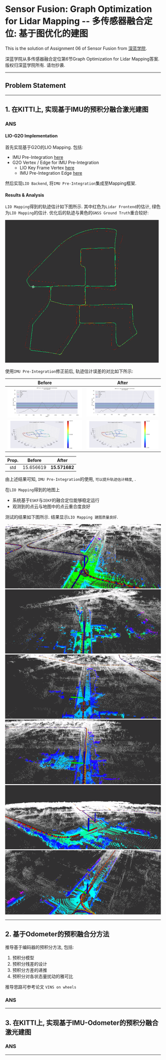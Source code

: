# Sensor Fusion: Graph Optimization for Lidar Mapping -- 多传感器融合定位: 基于图优化的建图

This is the solution of Assignment 06 of Sensor Fusion from [深蓝学院](https://www.shenlanxueyuan.com/course/261).

深蓝学院从多传感器融合定位第6节Graph Optimization for Lidar Mapping答案. 版权归深蓝学院所有. 请勿抄袭.

---

## Problem Statement

---

## 1. 在KITTI上, 实现基于IMU的预积分融合激光建图

### ANS

#### LIO-G2O Implementation

首先实现基于G2O的LIO Mapping. 包括:

* IMU Pre-Integration [here](src/lidar_localization/src/models/pre_integrator/imu_pre_integrator.cpp#178)
* G2O Vertex / Edge for IMU Pre-Integration
    * LIO Key Frame Vertex [here](src/lidar_localization/include/lidar_localization/models/graph_optimizer/g2o/vertex/vertex_prvag.hpp)
    * IMU Pre-Integration Edge [here](src/lidar_localization/include/lidar_localization/models/graph_optimizer/g2o/edge/edge_prvag_imu_pre_integration.hpp)

然后实现`LIO Backend`, 将`IMU Pre-Integration`集成至Mapping框架.

#### Results & Analysis

`LIO Mapping`得到的轨迹估计如下图所示. 其中红色为`Lidar Frontend`的估计, 绿色为`LIO Mapping`的估计. 优化后的轨迹与黄色的`GNSS Ground Truth`重合较好:

<img src="doc/images/01-optimized-trajectory-using-lio.png" width="%100" alt="Trajectory Estimation using LIO">

使用`IMU Pre-Integration`修正前后, 轨迹估计误差的对比如下所示:

Before                     |After
:-------------------------:|:-------------------------:
![Before](doc/images/01-evo-lidar-frontend--time-series-plot.png)  |  ![EVO APE ICP](doc/images/01-evo-optimized--time-series-plot.png)
![Before](doc/images/01-evo-lidar-frontend--map-plot.png)  |  ![EVO APE ICP](doc/images/01-evo-optimized--map-plot.png)

|  Prop. |     Before    |     After     |
|:------:|:-------------:|:-------------:|
|   std  |   15.656619   | **15.571682** |

由上述结果可知, `IMU Pre-Integration`的使用, `可以提升轨迹估计精度`, .

在`LIO Mapping`得到的地图上

* 系统基于`ESKF`与`IEKF`的融合定位能够稳定运行
* 观测到的点云与地图中的点云重合度良好

测试的结果如下图所示. 结果显示`LIO Mapping 建图质量良好`.

![Localiztion & Map Integrity Demo](doc/images/01-localization-demo-a.png)
![Localiztion & Map Integrity Demo](doc/images/01-localization-demo-b.png)
![Localiztion & Map Integrity Demo](doc/images/01-localization-demo-c.png)
![Localiztion & Map Integrity Demo](doc/images/01-localization-demo-d.png)
![Localiztion & Map Integrity Demo](doc/images/01-localization-demo-e.png)
![Localiztion & Map Integrity Demo](doc/images/01-localization-demo-f.png)

---

## 2. 基于Odometer的预积融合分方法

推导基于编码器的预积分方法, 包括:

1. 预积分模型
2. 预积分残差的设计
3. 预积分方差的递推
4. 预积分对各状态量扰动的雅可比

推导思路可参考论文 `VINS on wheels`

### ANS

---

## 3. 在KITTI上, 实现基于IMU-Odometer的预积分融合激光建图

### ANS

---

